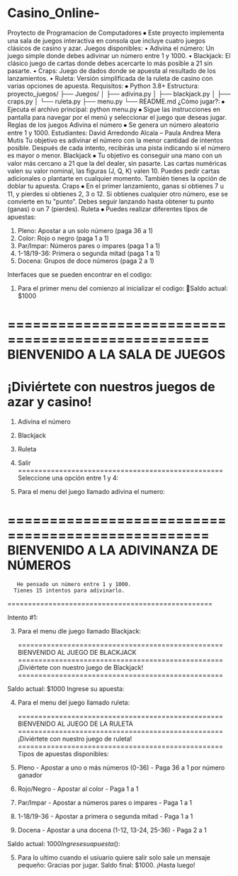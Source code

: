 # Casino_Online-
Proytecto de Programacion de Computadores 
⦁ Este proyecto implementa una sala de juegos interactiva en consola que incluye
cuatro juegos clásicos de casino y azar.
Juegos disponibles:
• Adivina el número: Un juego simple donde debes adivinar un número entre
1 y 1000.
• Blackjack: El clásico juego de cartas donde debes acercarte lo más posible
a 21 sin pasarte.
• Craps: Juego de dados donde se apuesta al resultado de los lanzamientos.
• Ruleta: Versión simplificada de la ruleta de casino con varias opciones de
apuesta.
Requisitos:
⦁ Python 3.8+
Estructura:
proyecto_juegos/
├── Juegos/
│ ├── adivina.py
│ ├── blackjack.py
│ ├── craps.py
│ └── ruleta.py
├── menu.py
└── README.md
¿Cómo jugar?:
⦁ Ejecuta el archivo principal:
python menu.py
⦁ Sigue las instrucciones en pantalla para navegar por el menú y seleccionar el
juego que deseas jugar.
Reglas de los juegos
Adivina el número
⦁ Se genera un número aleatorio entre 1 y 1000.
Estudiantes: David Arredondo Alcala – Paula Andrea Mera Mutis
Tu objetivo es adivinar el número con la menor cantidad de intentos posible.
Después de cada intento, recibirás una pista indicando si el número es mayor o
menor.
Blackjack
⦁ Tu objetivo es conseguir una mano con un valor más cercano a 21 que la del
dealer, sin pasarte.
Las cartas numéricas valen su valor nominal, las figuras (J, Q, K) valen 10.
Puedes pedir cartas adicionales o plantarte en cualquier momento.
También tienes la opción de doblar tu apuesta.
Craps
⦁ En el primer lanzamiento, ganas si obtienes 7 u 11, y pierdes si obtienes 2, 3
o 12.
Si obtienes cualquier otro número, ese se convierte en tu "punto".
Debes seguir lanzando hasta obtener tu punto (ganas) o un 7 (pierdes).
Ruleta
⦁ Puedes realizar diferentes tipos de apuestas:
1. Pleno: Apostar a un solo número (paga 36 a 1)
2. Color: Rojo o negro (paga 1 a 1)
3. Par/Impar: Números pares o impares (paga 1 a 1)
4. 1-18/19-36: Primera o segunda mitad (paga 1 a 1)
5. Docena: Grupos de doce números (paga 2 a 1)




Interfaces que se pueden encontrar en el codigo:
1. Para el primer menu del comienzo al inicializar el codigo:
Saldo actual: $1000

==================================================
        BIENVENIDO A LA SALA DE JUEGOS
==================================================
¡Diviértete con nuestros juegos de azar y casino!
==================================================
1. Adivina el número
2. Blackjack
3. Ruleta
5. Salir
==================================================
Seleccione una opción entre 1 y 4:


2. Para el menu del juego llamado adivina el numero:

==================================================
      BIENVENIDO A LA ADIVINANZA DE NÚMEROS
==================================================
       He pensado un número entre 1 y 1000.
      Tienes 15 intentos para adivinarlo.
==================================================

Intento #1: 

3. Para el menu dle juego llamado Blackjack:

   ==================================================
        BIENVENIDO AL JUEGO DE BLACKJACK
==================================================
   ¡Diviértete con nuestro juego de Blackjack!
==================================================

Saldo actual: $1000
Ingrese su apuesta: 

4. Para el menu del juego llamado ruleta:

   ==================================================
         BIENVENIDO AL JUEGO DE LA RULETA
==================================================
     ¡Diviértete con nuestro juego de ruleta!
==================================================
Tipos de apuestas disponibles:
1. Pleno - Apostar a uno o más números (0-36) - Paga 36 a 1 por número ganador
2. Rojo/Negro - Apostar al color - Paga 1 a 1
3. Par/Impar - Apostar a números pares o impares - Paga 1 a 1
4. 1-18/19-36 - Apostar a primera o segunda mitad - Paga 1 a 1
5. Docena - Apostar a una docena (1-12, 13-24, 25-36) - Paga 2 a 1

Saldo actual: $1000
Ingrese su apuesta ($): 

5. Para lo ultimo cuando el usiuario quiere salir solo sale un mensaje pequeño:
   Gracias por jugar. Saldo final: $1000. ¡Hasta luego!
